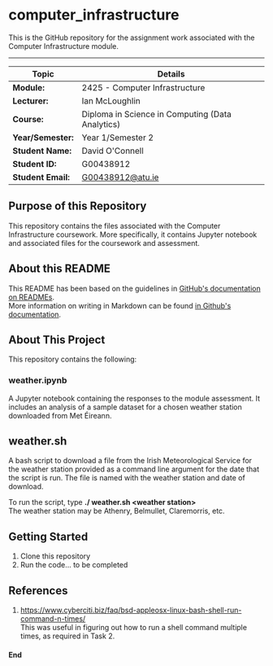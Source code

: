 # computer_infrastructure  
This is the GitHub repository for the assignment work associated with the Computer Infrastructure module.  
***  
  
| Topic | Details |
|---------|-------------|
| **Module:**  | 2425 - Computer Infrastructure  |
| **Lecturer:**  | Ian McLoughlin  | 
| **Course:**  | Diploma in Science in Computing (Data Analytics)  |
| **Year/Semester:**  | Year 1/Semester 2  |
| **Student Name:**  | David O'Connell  |
| **Student ID:**  | G00438912  |
| **Student Email:**  | G00438912@atu.ie  |  

## Purpose of this Repository   
This repository contains the files associated with the Computer Infrastructure coursework. More specifically, it contains Jupyter notebook and associated files for the coursework and assessment.  

## About this README  
This README has been based on the guidelines in [GitHub's documentation on READMEs](https://docs.github.com/en/repositories/managing-your-repositorys-settings-and-features/customizing-your-repository/about-readmes).  
More information on writing in Markdown can be found [in Github's documentation](https://docs.github.com/en/get-started/writing-on-github/getting-started-with-writing-and-formatting-on-github/basic-writing-and-formatting-syntax). 

## About This Project  
This repository contains the following:  

### weather.ipynb  
A Jupyter notebook containing the responses to the module assessment.
It includes an analysis of a sample dataset for a chosen weather station downloaded from Met Éireann.

## weather.sh  
A bash script to download a file from the Irish Meteorological Service for the weather station provided as a command line argument for the date that the script is run. The file is named with the weather station and date of download.  

To run the script, type **./ weather.sh \<weather station\>**  
The weather station may be Athenry, Belmullet, Claremorris, etc.  

## Getting Started
1. Clone this repository
2. Run the code... to be completed




## References

1. https://www.cyberciti.biz/faq/bsd-appleosx-linux-bash-shell-run-command-n-times/  
   This was useful in figuring out how to run a shell command multiple times, as required in Task 2.

  
#### End